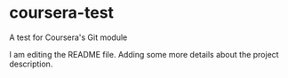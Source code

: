 # coursera-test
A test for Coursera's Git module

I am editing the README file. Adding some more details about the project description.
